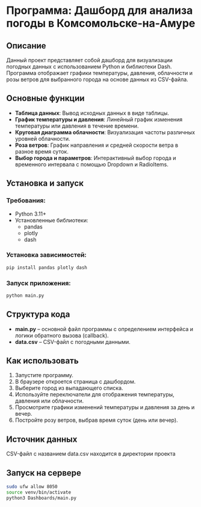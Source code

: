 # Программа: Дашборд для анализа погоды в Комсомольске-на-Амуре

## Описание
Данный проект представляет собой дашборд для визуализации погодных данных с использованием Python и библиотеки Dash.
Программа отображает графики температуры, давления, облачности и розы ветров для выбранного города на основе данных из CSV-файла.

## Основные функции
- **Таблица данных**: Вывод исходных данных в виде таблицы.
- **График температуры и давления**: Линейный график изменения температуры или давления в течение времени.
- **Круговая диаграмма облачности**: Визуализация частоты различных уровней облачности.
- **Роза ветров**: График направления и средней скорости ветра в разное время суток.
- **Выбор города и параметров**: Интерактивный выбор города и временного интервала с помощью Dropdown и RadioItems.

## Установка и запуск
### Требования:
- Python 3.11+
- Установленные библиотеки:
  - pandas
  - plotly
  - dash

### Установка зависимостей:
```bash
pip install pandas plotly dash
```

### Запуск приложения:
```bash
python main.py
```

## Структура кода
- **main.py** – основной файл программы с определением интерфейса и логики обратного вызова (callback).
- **data.csv** – CSV-файл с погодными данными.

## Как использовать
1. Запустите программу.
2. В браузере откроется страница с дашбордом.
3. Выберите город из выпадающего списка.
4. Используйте переключатели для отображения температуры, давления или облачности.
5. Просмотрите графики изменений температуры и давления за день и вечер.
6. Постройте розу ветров, выбрав время суток (день или вечер).

## Источник данных
CSV-файл с названием data.csv находится в директории проекта


## Запуск на сервере

```bash
sudo ufw allow 8050
source venv/bin/activate
python3 Dashboards/main.py
```


